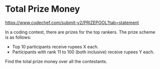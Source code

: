 # Total Prize Money
https://www.codechef.com/submit-v2/PRIZEPOOL?tab=statement

In a coding contest, there are prizes for the top rankers. The prize scheme is as follows:

* Top 10 participants receive rupees X each.
* Participants with rank 11 to 100 (both inclusive) receive rupees Y each.

Find the total prize money over all the contestants.
